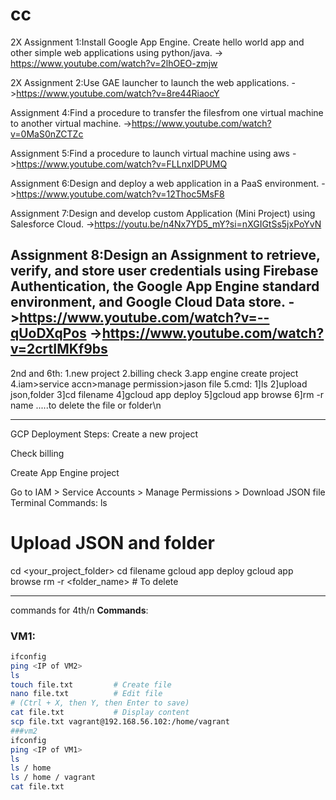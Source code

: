 # cc

2X Assignment 1:Install Google App Engine. Create hello world app and other simple web applications using python/java. 
-> https://www.youtube.com/watch?v=2lhOEO-zmjw

2X Assignment 2:Use GAE launcher to launch the web applications. 
->https://www.youtube.com/watch?v=8re44RiaocY

Assignment 4:Find a procedure to transfer the filesfrom one virtual machine to another virtual machine. 
->https://www.youtube.com/watch?v=0MaS0nZCTZc

Assignment 5:Find a procedure to launch virtual machine using aws
->https://www.youtube.com/watch?v=FLLnxIDPUMQ

Assignment 6:Design and deploy a web application in a PaaS environment. 
->https://www.youtube.com/watch?v=12Thoc5MsF8

Assignment 7:Design and develop custom Application (Mini Project) using Salesforce Cloud. 
->https://youtu.be/n4Nx7YD5_mY?si=nXGIGtSs5jxPoYvN

Assignment 8:Design an Assignment to retrieve, verify, and store user credentials using Firebase Authentication, the Google App Engine standard environment, and Google Cloud Data store. 
->https://www.youtube.com/watch?v=--qUoDXqPos
->https://www.youtube.com/watch?v=2crtIMKf9bs
---------------------------------------------------------------
2nd and 6th:
1.new project
2.billing check
3.app engine create project
4.iam>service accn>manage permission>jason file
5.cmd:
1]ls
2]upload json,folder
3]cd filename
4]gcloud app deploy
5]gcloud app browse
6]rm -r name .....to delete the file or folder\n

----------------------
GCP Deployment Steps:
Create a new project

Check billing

Create App Engine project

Go to IAM > Service Accounts > Manage Permissions > Download JSON file
Terminal Commands:
ls
# Upload JSON and folder
cd <your_project_folder>
cd filename
gcloud app deploy
gcloud app browse
rm -r <folder_name>   # To delete

-----------------------------------------------------------
commands for 4th/n
**Commands**:

### VM1:
```bash
ifconfig
ping <IP of VM2>
ls
touch file.txt         # Create file
nano file.txt          # Edit file
# (Ctrl + X, then Y, then Enter to save)
cat file.txt           # Display content
scp file.txt vagrant@192.168.56.102:/home/vagrant
###vm2
ifconfig
ping <IP of VM1>
ls
ls / home
ls / home / vagrant
cat file.txt
